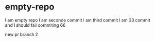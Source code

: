 # empty-repo
I am empty repo
I am seconde commit
I am third commit
I am 33 commit and I should fail
commiting 66

new pr branch 2